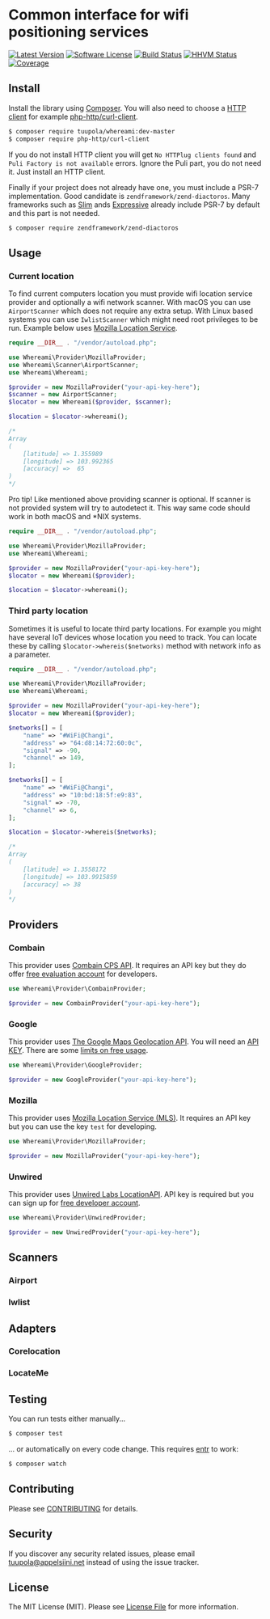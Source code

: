 #  Common interface for wifi positioning services

[![Latest Version](https://img.shields.io/packagist/v/tuupola/whereami.svg?style=flat-square)](https://packagist.org/packages/tuupola/whereami)
[![Software License](https://img.shields.io/badge/license-MIT-brightgreen.svg?style=flat-square)](LICENSE.md)
[![Build Status](https://img.shields.io/travis/tuupola/whereami/master.svg?style=flat-square)](https://travis-ci.org/tuupola/whereami)
[![HHVM Status](https://img.shields.io/hhvm/tuupola/whereami.svg?style=flat-square)](http://hhvm.h4cc.de/package/tuupola/whereami)
[![Coverage](http://img.shields.io/codecov/c/github/tuupola/whereami.svg?style=flat-square)](https://codecov.io/github/tuupola/whereami)

## Install

Install the library using [Composer](https://getcomposer.org/). You will also need to choose a [HTTP client](http://docs.php-http.org/en/latest/clients.html) for example [php-http/curl-client](http://docs.php-http.org/en/latest/clients/curl-client.html).

``` bash
$ composer require tuupola/whereami:dev-master
$ composer require php-http/curl-client
```

If you do not install HTTP client you will get `No HTTPlug clients found` and `Puli Factory is not available` errors. Ignore the Puli part, you do not need it. Just install an HTTP client.

Finally if your project does not already have one, you must include a PSR-7 implementation. Good candidate is `zendframework/zend-diactoros`. Many frameworks such as [Slim](https://www.slimframework.com/) ands [Expressive](https://docs.zendframework.com/zend-expressive/) already include PSR-7 by default and this part is not needed.

``` bash
$ composer require zendframework/zend-diactoros
```

## Usage
### Current location

To find current computers location you must provide wifi location service provider and optionally a wifi network scanner. With macOS you can use `AirportScanner` which does not require any extra setup. With Linux based systems you can use `IwlistScanner` which might need root privileges to be run. Example below uses [Mozilla Location Service](https://location.services.mozilla.com/).

```php
require __DIR__ . "/vendor/autoload.php";

use Whereami\Provider\MozillaProvider;
use Whereami\Scanner\AirportScanner;
use Whereami\Whereami;

$provider = new MozillaProvider("your-api-key-here");
$scanner = new AirportScanner;
$locator = new Whereami($provider, $scanner);

$location = $locator->whereami();

/*
Array
(
    [latitude] => 1.355989
    [longitude] => 103.992365
    [accuracy] =>  65
)
*/
```

Pro tip! Like mentioned above providing scanner is optional. If scanner is not provided system will try to autodetect it. This way same code should work in both macOS and *NIX systems.

```php
require __DIR__ . "/vendor/autoload.php";

use Whereami\Provider\MozillaProvider;
use Whereami\Whereami;

$provider = new MozillaProvider("your-api-key-here");
$locator = new Whereami($provider);

$location = $locator->whereami();
```

### Third party location

Sometimes it is useful to locate third party locations. For example you might have several IoT devices whose location you need to track. You can locate these by calling `$locator->whereis($networks)` method with network info as a parameter.

```php
require __DIR__ . "/vendor/autoload.php";

use Whereami\Provider\MozillaProvider;
use Whereami\Whereami;

$provider = new MozillaProvider("your-api-key-here");
$locator = new Whereami($provider);

$networks[] = [
    "name" => "#WiFi@Changi",
    "address" => "64:d8:14:72:60:0c",
    "signal" => -90,
    "channel" => 149,
];

$networks[] = [
    "name" => "#WiFi@Changi",
    "address" => "10:bd:18:5f:e9:83",
    "signal" => -70,
    "channel" => 6,
];

$location = $locator->whereis($networks);

/*
Array
(
    [latitude] => 1.3558172
    [longitude] => 103.9915859
    [accuracy] => 38
)
*/
```

## Providers
### Combain

This provider uses [Combain CPS API](https://combain.com/api/). It requires an API key but they do offer [free evaluation account](https://combain.com/sign-up/) for developers.

```php
use Whereami\Provider\CombainProvider;

$provider = new CombainProvider("your-api-key-here");
````

### Google

This provider uses [The Google Maps Geolocation API](https://developers.google.com/maps/documentation/geolocation/intro). You will need an [API KEY](https://developers.google.com/maps/documentation/geolocation/get-api-key). There are some [limits on free usage](https://developers.google.com/maps/documentation/geolocation/usage-limits).

```php
use Whereami\Provider\GoogleProvider;

$provider = new GoogleProvider("your-api-key-here");
```

### Mozilla

This provider uses [Mozilla Location Service (MLS)](https://location.services.mozilla.com/). It requires an API key but you can use the key `test` for developing.

```php
use Whereami\Provider\MozillaProvider;

$provider = new MozillaProvider("your-api-key-here");
```

### Unwired

This provider uses [Unwired Labs LocationAPI](https://unwiredlabs.com/locationapi). API key is required but you can sign up for [free developer account](https://unwiredlabs.com/trial).

```php
use Whereami\Provider\UnwiredProvider;

$provider = new UnwiredProvider("your-api-key-here");
```

## Scanners
### Airport
### Iwlist

## Adapters
### Corelocation
### LocateMe

## Testing

You can run tests either manually...

``` bash
$ composer test
```
... or automatically on every code change. This requires [entr](http://entrproject.org/) to work:

``` bash
$ composer watch
```

## Contributing

Please see [CONTRIBUTING](CONTRIBUTING.md) for details.

## Security

If you discover any security related issues, please email tuupola@appelsiini.net instead of using the issue tracker.

## License

The MIT License (MIT). Please see [License File](LICENSE.md) for more information.
